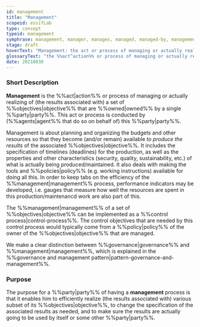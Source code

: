 ```yaml
---
id: management
title: "Management"
scopeid: essifLab
type: concept
typeid: management
symphrase: management, manager, manages, managed, managed-by, management, managing, managing-part%{yies}
stage: draft
hoverText: "Management: the act or process of managing or actually realizing of (the results associated with) a set of Objectives by the Owner of these Objectives."
glossaryText: "the %%act^action%% or process of managing or actually realizing of (the results associated with) a set of %%objectives^objective%% by the %%owner^owner%% of these %%objectives^objective%%."
date: 20210830
---
```


### Short Description
**Management** is the %%act|action%% or process of managing or actually realizing of (the results associated with) a set of  %%objectives|objective%% that are %%owned|owned%% by a single %%party|party%%. This act or process is conducted by (%%agents|agent%% that do so on behalf of) this %%party|party%%.

Management is about planning and organizing the budgets and other resources so that they become (and/or remain) available _to produce the results_ of the associated %%objectives|objective%%. It includes the specification of timelines (deadlines) for the production, as well as the properties and other characteristics (security, quality, sustainability, etc.) of what is actually being produced/maintained. It also deals with making the tools and %%policies|policy%% (e.g. working instructions) available for doing all this.
In order to keep tabs on the efficiency of the %%management|management%% process, performance indicators may be developed, i.e. gauges that measure how well the resources are spent in this production/maintenancd work are also part of this.

The %%management|management%% of a set of %%objectives|objective%% can be implemented as a %%control process|control-process%%. The control objectives that are needed by this control process would typically come from a %%policy|policy%% of the owner of the %%objectives|objective%% that are managed.

We make a clear distinction between %%governance|governance%% and %%management|management%%, which is explained in the %%governance and management pattern|pattern-governance-and-management%%.

### Purpose
The purpose for a %%party|party%% of having a **management** process is that it enables him to efficiently realize (the results associated with) various subset of its %%objectives|objective%%, to change the specification of the associated results as needed, and to make sure the results are actually going to be used by itself or some other %%party|party%%.
